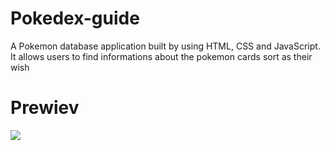 # Pokedex-guide

A Pokemon database application built by using HTML, CSS and JavaScript. It allows users to find informations about the pokemon cards sort as their wish

# Prewiev

![](./screen-gif.gif)


